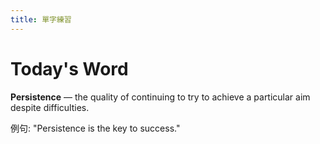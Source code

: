 ```yaml
---
title: 單字練習
---
```


# Today's Word

**Persistence** — the quality of continuing to try to achieve a particular aim despite difficulties.

例句: "Persistence is the key to success."

